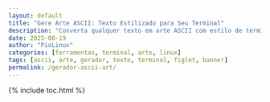 ```yaml
---
layout: default
title: "Gere Arte ASCII: Texto Estilizado para Seu Terminal"
description: "Converta qualquer texto em arte ASCII com estilo de terminal. Ferramenta simples e divertida para usar no Linux, Geany ou linha de comando."
date: 2025-08-19
author: "PioLinux"
categories: [ferramentas, terminal, arte, linux]
tags: [ascii, arte, gerador, texto, terminal, figlet, banner]
permalink: /gerador-ascii-art/
---
```


{% include toc.html %}


<section class="post-content">
    <style>
        @import url('https://fonts.googleapis.com/css2?family=Inter:wght@400;700&display=swap');

        
        
        .container {
            max-width: 800px;
            width: 100%;
            background-color: #1e1e1e;
            padding: 40px;
            border-radius: 15px;
            box-shadow: 0 10px 30px var(--cor-sombra);
            margin: 20px auto;
        }

        h1 {
            color: var(--cor-destaque);
            font-size: 2.5em;
            margin-bottom: 10px;
        }

        p {
            margin-bottom: 15px;
        }

        .controls {
            display: flex;
            flex-direction: column;
            align-items: center;
            gap: 15px;
            margin-top: 25px;
            width: 100%;
        }

        textarea {
            width: 100%;
            max-width: 600px;
            padding: 12px;
            border-radius: 10px;
            border: 2px solid var(--cor-borda);
            background-color: #333;
            color: var(--cor-texto);
            outline: none;
            resize: vertical;
            min-height: 100px;
            font-size: 1em;
        }

        select {
            width: 100%;
            max-width: 600px;
            padding: 12px;
            border-radius: 10px;
            border: 2px solid var(--cor-borda);
            background-color: #333;
            color: var(--cor-texto);
            outline: none;
            font-size: 1em;
            cursor: pointer;
        }

        #generate-button {
            background-color: var(--cor-destaque);
            color: #fff;
            padding: 12px 25px;
            border-radius: 50px;
            border: none;
            cursor: pointer;
            transition: background-color 0.3s ease, transform 0.2s ease;
            font-weight: bold;
        }
        
        #generate-button:hover {
            background-color: #21879c;
            transform: translateY(-2px);
        }

        #ascii-output {
            background-color: var(--cor-fundo-pre);
            border: 1px solid var(--cor-borda);
            padding: 15px;
            margin-top: 25px;
            border-radius: 10px;
            overflow-x: auto;
            white-space: pre;
            text-align: left;
            font-family: monospace;
            font-size: 10px;
            line-height: 1;
            box-shadow: inset 0 0 10px rgba(0,0,0,0.3);
        }

        #ascii-output code {
            font-size: inherit;
        }

        #copy-button {
            background-color: var(--cor-destaque);
            color: #fff;
            padding: 12px 25px;
            border-radius: 50px;
            border: none;
            cursor: pointer;
            transition: background-color 0.3s ease, transform 0.2s ease;
            font-weight: bold;
            margin-top: 15px;
        }

        #copy-button:hover {
            background-color: #21879c;
            transform: translateY(-2px);
        }

        .message-box {
            background-color: var(--cor-destaque);
            color: #fff;
            padding: 15px;
            border-radius: 10px;
            position: fixed;
            bottom: 20px;
            left: 50%;
            transform: translateX(-50%);
            opacity: 0;
            transition: opacity 0.5s ease-in-out;
            pointer-events: none;
            z-index: 1000;
        }

        .message-box.show {
            opacity: 1;
        }

        .faq-section {
            margin-top: 40px;
            text-align: left;
        }

        .faq-section h3 {
            text-align: center;
            margin-bottom: 20px;
        }
    </style>
    
    
      
        <p>Já alguma vez quiseste fazer um desenho só com letras e símbolos? Aquelas imagens que víamos na internet, feitas com caracteres de texto? O nosso gerador de arte ASCII faz isso por ti. É uma ferramenta super simples para transformar qualquer texto numa espécie de "fotografia de texto" em segundos.</p>

        <p>Não precisas de perceber nada de código ou de design. A ideia aqui é a simplicidade. O gerador faz todo o trabalho: analisa o teu texto e usa um mapa de caracteres para criar o desenho de cada letra com símbolos. O resultado é um bloco de texto que podes copiar e colar onde quiseres.</p>

        <h3>Como funcionará, em poucas palavras</h3>
        <p><strong>Escreve o teu texto: Digita ou cola o que queres converter na caixa.<p>
        <p><strong>Escolhe o estilo: No menu, seleciona a forma de arte ASCII (por exemplo, "Padrão" ou "Bloco").<p>
        <p><strong>Clica para gerar: Clica no botão "Converter" e a tua 
        arte em texto aparecerá.<p>

        <div class="controls">
            <label for="style-select">Escolhe um estilo de arte:</label>
            <select id="style-select">
                <option value="default">Padrão</option>
                <option value="block">Bloco</option>
            </select>
            <textarea id="text-input" placeholder="Escreve o teu texto aqui..."></textarea>
            <button id="generate-button">Gerar Arte ASCII</button>
        </div>

        <div id="ascii-output">
            <code></code>
        </div>
        <button id="copy-button" style="display:none;">Copiar Texto</button>

        <p>Podes usar a arte que criaste para dar um toque especial nas tuas redes sociais, numa assinatura de e-mail, ou só para te divertires a ver como as teus textos e numeros ficam neste estilo. A criatividade é tua!</p>

        <div class="faq-section">
            <hr>
            <h3>Perguntas que pessoas costumam fazer?</h3>
            <p><strong>O que é essa tal de arte ASCII?</strong></p>
            <p>É a forma de desenhar usando os caracteres do teu teclado: letras, números, símbolos. É uma das formas mais antigas de arte digital e é super interessante.</p>

            <p><strong>Posso converter qualquer tipo de texto?</strong></p>
            <p>Sim, claro! A ferramenta converter texto em arte.</p>

            <p><strong>É preciso pagar para usar isto?</strong></p>
            <p>Não, não é. A ferramenta é completamente gratuita, para usares as vezes que quiseres. Não precisas de te registar, nem nada.</p>
        </div>
  
    <div id="message-box" class="message-box"></div>
  <script>
    document.addEventListener('DOMContentLoaded', () => {
      // Seleciona todos os elementos do DOM uma única vez
      const textInput = document.getElementById('text-input');
      const generateButton = document.getElementById('generate-button');
      const asciiOutput = document.getElementById('ascii-output').querySelector('code');
      const copyButton = document.getElementById('copy-button');
      const messageBox = document.getElementById('message-box');
      const styleSelect = document.getElementById('style-select');

      // Mapeamentos de estilos para arte ASCII.
      // Apenas o estilo 'default' é carregado inicialmente.
      const asciiStyles = {
        'default': {
          'A': `\n.d88b.\n8P  Y8\n8b  d8\n'Y88P'\n`,
          'B': `\n8888b.\n8P  Y8\n8888P'\n8P  b\n8888b.\n`,
          'C': `\n.d88b.\n8P  8\n8b  8\n'Y88P'\n`,
          'D': `\n8888b.\n8P  Y8\n8b  d8\n'Y88P'\n`,
          'E': `\n888888\n8P\n8888\n8P\n888888\n`,
          'F': `\n888888\n8P\n8888\n8P\n8P\n`,
          'G': `\n.d88b.\n8P  '\n8P d8\n'Y88P'\n`,
          'H': `\n888  888\n888  888\n8888888\n888  888\n888  888\n`,
          'I': `\n888888\n  88\n  88\n  88\n888888\n`,
          'J': `\n  8888\n    88\n    88\n88  88\n'Y8888\n`,
          'K': `\n888 8\n88 8\n8888\n88 8\n888 8\n`,
          'L': `\n888\n888\n888\n888\n888888\n`,
          'M': `\n.d88b.\n8P  Y8\n'Y88P'\n  8888\n`,
          'N': `\n888  88\n8888 88\n88 8888\n88  888\n88  888\n`,
          'O': `\n.d88b.\n8P  Y8\n8b  d8\n'Y88P'\n`,
          'P': `\n8888b.\n8P  Y8\n8888P'\n88\n88\n`,
          'Q': `\n.d88b.\n8P  Y8\n8b  d8\n'Y88P'\n  '\n`,
          'R': `\n8888b.\n8P  Y8\n8888P'\n88 P\n88  b\n`,
          'S': `\n.d88b.\n8P\n'Y88P.\n   Y8\n'Y88P'\n`,
          'T': `\n888888\n  88\n  88\n  88\n  88\n`,
          'U': `\n888  888\n888  888\n888  888\n888  888\n'Y88P'\n`,
          'V': `\n888  888\n888  888\n888  888\n'Y88P'\n`,
          'W': `\n888  888\n888  888\n8888888\n888  888\n888  888\n`,
          'X': `\nY8  P\nY88P\n Y88P\nY8P Y8\nY8  Y8\n`,
          'Y': `\n'Y88P'\n  88\n  88\n  88\n  88\n`,
          'Z': `\n888888\n   88P\n  88\n 88\n888888\n`,
          ' ': `\n \n \n \n \n \n`,
          '0': `\n.d88b.\n8P  Y8\n8b  d8\n'Y88P'\n`,
          '1': `\n  d8b\nd888b\n  88\n  88\nd88888\n`,
          '2': `\n.d88b.\n8P  '\n 'Y8b.\nd8b\n Y8888\n`,
          '3': `\n.d8b.\nY8b.\nd8P\nY8b.\n`
        }
      };

      // Simula o carregamento assíncrono do estilo 'block'.
      // Na vida real, você faria um 'fetch' para um arquivo JSON.
      const loadBlockStyle = () => {
        return new Promise(resolve => {
          setTimeout(() => {
            const blockStyle = {
              'block': {
                'A': `\n ████ \n█    █\n██████\n█    █\n█    █\n`,
                'B': `\n█████ \n█    █\n█████ \n█    █\n█████ \n`,
                'C': `\n ████ \n█    \n█    \n█    \n ████ \n`,
                'D': `\n████  \n█    █\n█    █\n█    █\n████  \n`,
                'E': `\n██████\n█     \n██████\n█     \n██████\n`,
                'F': `\n██████\n█     \n██████\n█     \n█     \n`,
                'G': `\n ████ \n█     \n█ ███\n█    █\n ████ \n`,
                'H': `\n█    █\n█    █\n██████\n█    █\n█    █\n`,
                'I': `\n█████\n  █  \n  █  \n  █  \n█████\n`,
                'J': `\n      █\n      █\n      █\n█      █\n █████\n`,
                'K': `\n█   █\n█  █ \n███  \n█  █ \n█   █\n`,
                'L': `\n█     \n█     \n█     \n█     \n██████\n`,
                'M': `\n█    █\n██  ██\n█ ██ █\n█    █\n█    █\n`,
                'N': `\n█    █\n██   █\n█ █  █\n█  █ █\n█   ██\n`,
                'O': `\n ████ \n█    █\n█    █\n█    █\n ████ \n`,
                'P': `\n█████ \n█    █\n█████ \n█     \n█     \n`,
                'Q': `\n ████ \n█    █\n█    █\n█  ███\n ████ █\n`,
                'R': `\n█████ \n█    █\n█████ \n█  █  \n█   █ \n`,
                'S': `\n █████\n█     \n ████ \n     █\n█████ \n`,
                'T': `\n██████\n  █   \n  █   \n  █   \n  █   \n`,
                'U': `\n█    █\n█    █\n█    █\n█    █\n ████ \n`,
                'V': `\n█    █\n█    █\n█    █\n ████ \n  █   \n`,
                'W': `\n█    █\n█    █\n█ ██ █\n██  ██\n█    █\n`,
                'X': `\n█   █\n █ █ \n  █  \n █ █ \n█   █\n`,
                'Y': `\n█    █\n █ █ \n  █  \n  █  \n  █  \n`,
                'Z': `\n██████\n   █  \n  █   \n █    \n██████\n`,
                ' ': `\n \n \n \n \n \n`,
                '0': `\n ████ \n█    █\n█    █\n█    █\n ████ \n`,
                '1': `\n  █  \n ██  \n  █  \n  █  \n█████\n`,
                '2': `\n █████\n█    █\n  ███ \n █    \n██████\n`,
                '3': `\n█████ \n█    █\n ███  \n█    █\n█████ \n`
              }
            };
            resolve(blockStyle);
          }, 500); // Simula um pequeno atraso de rede
        });
      };

      // Armazena o estado de carregamento do estilo 'block'
      let isBlockStyleLoaded = false;
      let currentStyle = 'default';

      // Função para mostrar uma mensagem temporária ao usuário
      const showMessage = (text) => {
        messageBox.textContent = text;
        messageBox.classList.add('show');
        setTimeout(() => {
          messageBox.classList.remove('show');
        }, 3000);
      };

      // Listener para mudar o estilo e carregar o novo se necessário
      styleSelect.addEventListener('change', async (event) => {
        currentStyle = event.target.value;
        if (currentStyle === 'block' && !isBlockStyleLoaded) {
          generateButton.classList.add('loading');
          generateButton.textContent = 'A carregar...';
          const blockData = await loadBlockStyle();
          Object.assign(asciiStyles, blockData); // Mescla o novo estilo com os existentes
          isBlockStyleLoaded = true;
          generateButton.classList.remove('loading');
          generateButton.textContent = 'Gerar Arte ASCII';
          showMessage('Estilo "Bloco" carregado!');
        }
      });

      // Evento para quando o utilizador clica no botão "Gerar"
      generateButton.addEventListener('click', () => {
        if (generateButton.classList.contains('loading')) {
          return; // Ignora o clique se o botão estiver em estado de carregamento
        }
        const inputText = textInput.value.toUpperCase();
        let lines = ['', '', '', '', '']; // 5 linhas por caractere, ajustado para os novos mapas
        const charMap = asciiStyles[currentStyle];

        if (!inputText) {
          showMessage('Por favor, escreve algum texto para converter.');
          return;
        }

        // Itera sobre cada caractere do input para construir a arte
        for (const char of inputText) {
          const asciiBlock = charMap[char];
          if (asciiBlock) {
            const blockLines = asciiBlock.trim().split('\n');
            for (let i = 0; i < blockLines.length; i++) {
              if (lines[i] !== undefined) {
                lines[i] += blockLines[i] + '  '; // Adiciona 2 espaços entre caracteres
              }
            }
          } else {
            // Se o caractere não existir, adiciona espaços em branco
            for (let i = 0; i < 5; i++) {
              lines[i] += '        ';
            }
          }
        }
        const asciiText = lines.join('\n');
        asciiOutput.textContent = asciiText;
        copyButton.style.display = 'block';
        showMessage('Arte ASCII gerada com sucesso!');
      });

      // Evento para o botão de copiar
      copyButton.addEventListener('click', () => {
        try {
          const range = document.createRange();
          range.selectNode(asciiOutput);
          window.getSelection().removeAllRanges();
          window.getSelection().addRange(range);
          document.execCommand('copy');
          window.getSelection().removeAllRanges();
          showMessage('Texto copiado para a área de transferência!');
        } catch (err) {
          console.error('Falha ao copiar o texto:', err);
          showMessage('Erro ao copiar o texto.');
        }
      });
    });
  </script>
  
  
  <div style="background:#121212; color:#80ff00; padding:1em; border-radius:8px; font-family:monospace; white-space:pre;">
  _____     _       _ _       
 |   __|___| |___ _| | |_ ___ 
 |__ |  _| . | . | . |  _| -_|
 |_____| |___|___|___|_| |___|
</div>
  
  
